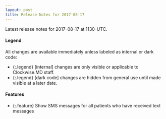```yaml
---
layout: post
title: Release Notes for 2017-08-17
---
```


Latest release notes for 2017-08-17 at 1130-UTC.

<div class='legend' markdown='1'>

#### Legend

All changes are available immediately unless labeled as internal or dark code:

- {:.legend} [internal] changes are only visible or applicable to Clockwise.MD staff.
- {:.legend} [dark code] changes are hidden from general use until made visible at a later date.

</div>

<div class='features' markdown='1'>

#### Features

- {:.feature} Show SMS messages for all patients who have received text messages

</div>

